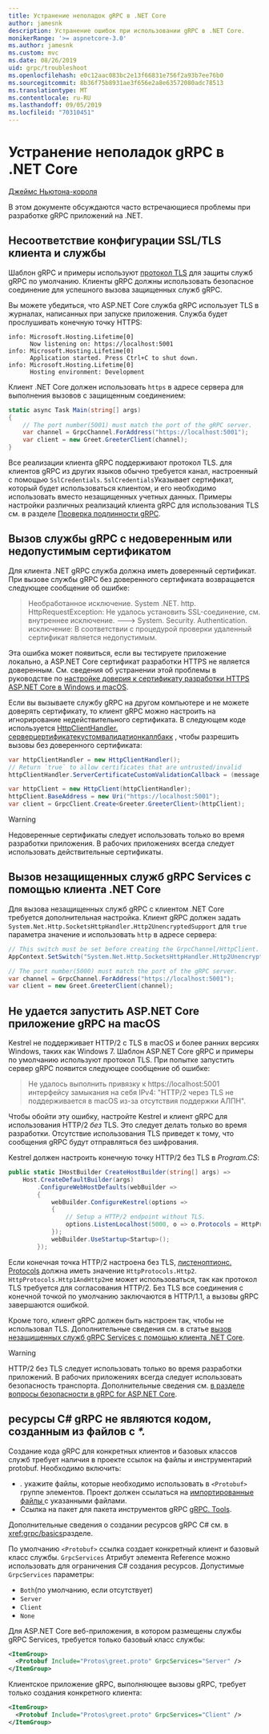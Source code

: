 ```yaml
---
title: Устранение неполадок gRPC в .NET Core
author: jamesnk
description: Устранение ошибок при использовании gRPC в .NET Core.
monikerRange: '>= aspnetcore-3.0'
ms.author: jamesnk
ms.custom: mvc
ms.date: 08/26/2019
uid: grpc/troubleshoot
ms.openlocfilehash: e0c12aac083bc2e13f66831e756f2a93b7ee76b0
ms.sourcegitcommit: 8b36f75b8931ae3f656e2a8e63572080adc78513
ms.translationtype: MT
ms.contentlocale: ru-RU
ms.lasthandoff: 09/05/2019
ms.locfileid: "70310451"
---
```

# <a name="troubleshoot-grpc-on-net-core"></a>Устранение неполадок gRPC в .NET Core

[Джеймс Ньютона-короля](https://twitter.com/jamesnk)

В этом документе обсуждаются часто встречающиеся проблемы при разработке gRPC приложений на .NET.

## <a name="mismatch-between-client-and-service-ssltls-configuration"></a>Несоответствие конфигурации SSL/TLS клиента и службы

Шаблон gRPC и примеры используют [протокол TLS](https://tools.ietf.org/html/rfc5246) для защиты служб gRPC по умолчанию. Клиенты gRPC должны использовать безопасное соединение для успешного вызова защищенных служб gRPC.

Вы можете убедиться, что ASP.NET Core служба gRPC использует TLS в журналах, написанных при запуске приложения. Служба будет прослушивать конечную точку HTTPS:

```
info: Microsoft.Hosting.Lifetime[0]
      Now listening on: https://localhost:5001
info: Microsoft.Hosting.Lifetime[0]
      Application started. Press Ctrl+C to shut down.
info: Microsoft.Hosting.Lifetime[0]
      Hosting environment: Development
```

Клиент .NET Core должен использовать `https` в адресе сервера для выполнения вызовов с защищенным соединением:

```csharp
static async Task Main(string[] args)
{
    // The port number(5001) must match the port of the gRPC server.
    var channel = GrpcChannel.ForAddress("https://localhost:5001");
    var client = new Greet.GreeterClient(channel);
}
```

Все реализации клиента gRPC поддерживают протокол TLS. для клиентов gRPC из других языков обычно требуется канал, настроенный с помощью `SslCredentials`. `SslCredentials`Указывает сертификат, который будет использоваться клиентом, и его необходимо использовать вместо незащищенных учетных данных. Примеры настройки различных реализаций клиента gRPC для использования TLS см. в разделе [Проверка подлинности gRPC](https://www.grpc.io/docs/guides/auth/).

## <a name="call-a-grpc-service-with-an-untrustedinvalid-certificate"></a>Вызов службы gRPC с недоверенным или недопустимым сертификатом

Для клиента .NET gRPC служба должна иметь доверенный сертификат. При вызове службы gRPC без доверенного сертификата возвращается следующее сообщение об ошибке:

> Необработанное исключение. System .NET. http. HttpRequestException: Не удалось установить SSL-соединение, см. внутреннее исключение.
> ---> System. Security. Authentication. исключение: В соответствии с процедурой проверки удаленный сертификат является недопустимым.

Эта ошибка может появиться, если вы тестируете приложение локально, а ASP.NET Core сертификат разработки HTTPS не является доверенным. См. сведения об устранении этой проблемы в руководстве по [настройке доверия к сертификату разработки HTTPS ASP.NET Core в Windows и macOS](xref:security/enforcing-ssl#trust-the-aspnet-core-https-development-certificate-on-windows-and-macos).

Если вы вызываете службу gRPC на другом компьютере и не можете доверять сертификату, то клиент gRPC можно настроить на игнорирование недействительного сертификата. В следующем коде используется [HttpClientHandler. серверцертификатекустомвалидатионкаллбакк](/dotnet/api/system.net.http.httpclienthandler.servercertificatecustomvalidationcallback) , чтобы разрешить вызовы без доверенного сертификата:

```csharp
var httpClientHandler = new HttpClientHandler();
// Return `true` to allow certificates that are untrusted/invalid
httpClientHandler.ServerCertificateCustomValidationCallback = (message, cert, chain, errors) => true;

var httpClient = new HttpClient(httpClientHandler);
httpClient.BaseAddress = new Uri("https://localhost:5001");
var client = GrpcClient.Create<Greeter.GreeterClient>(httpClient);
```

> [!WARNING]
> Недоверенные сертификаты следует использовать только во время разработки приложения. В рабочих приложениях всегда следует использовать действительные сертификаты.

## <a name="call-insecure-grpc-services-with-net-core-client"></a>Вызов незащищенных служб gRPC Services с помощью клиента .NET Core

Для вызова незащищенных служб gRPC с клиентом .NET Core требуется дополнительная настройка. Клиент gRPC должен задать `System.Net.Http.SocketsHttpHandler.Http2UnencryptedSupport` для `true` параметра значение и использовать `http` в адресе сервера:

```csharp
// This switch must be set before creating the GrpcChannel/HttpClient.
AppContext.SetSwitch("System.Net.Http.SocketsHttpHandler.Http2UnencryptedSupport", true);

// The port number(5000) must match the port of the gRPC server.
var channel = GrpcChannel.ForAddress("https://localhost:5001");
var client = new Greet.GreeterClient(channel);
```

## <a name="unable-to-start-aspnet-core-grpc-app-on-macos"></a>Не удается запустить ASP.NET Core приложение gRPC на macOS

Kestrel не поддерживает HTTP/2 с TLS в macOS и более ранних версиях Windows, таких как Windows 7. Шаблон ASP.NET Core gRPC и примеры по умолчанию используют протокол TLS. При попытке запустить сервер gRPC появится следующее сообщение об ошибке:

> Не удалось выполнить привязку к https://localhost:5001 интерфейсу замыкания на себя IPv4: "HTTP/2 через TLS не поддерживается в macOS из-за отсутствия поддержки АЛПН".

Чтобы обойти эту ошибку, настройте Kestrel и клиент gRPC для использования HTTP/2 *без* TLS. Это следует делать только во время разработки. Отсутствие использования TLS приведет к тому, что сообщения gRPC будут отправляться без шифрования.

Kestrel должен настроить конечную точку HTTP/2 без TLS в *Program.CS*:

```csharp
public static IHostBuilder CreateHostBuilder(string[] args) =>
    Host.CreateDefaultBuilder(args)
        .ConfigureWebHostDefaults(webBuilder =>
        {
            webBuilder.ConfigureKestrel(options =>
            {
                // Setup a HTTP/2 endpoint without TLS.
                options.ListenLocalhost(5000, o => o.Protocols = HttpProtocols.Http2);
            });
            webBuilder.UseStartup<Startup>();
        });
```

Если конечная точка HTTP/2 настроена без TLS, [листеноптионс. Protocols](xref:fundamentals/servers/kestrel#listenoptionsprotocols) должна иметь значение `HttpProtocols.Http2`. `HttpProtocols.Http1AndHttp2`не может использоваться, так как протокол TLS требуется для согласования HTTP/2. Без TLS все соединения с конечной точкой по умолчанию заключаются в HTTP/1.1, а вызовы gRPC завершаются ошибкой.

Кроме того, клиент gRPC должен быть настроен так, чтобы не использовал TLS. Дополнительные сведения см. в статье [вызов незащищенных служб gRPC Services с помощью клиента .NET Core](#call-insecure-grpc-services-with-net-core-client).

> [!WARNING]
> HTTP/2 без TLS следует использовать только во время разработки приложений. В рабочих приложениях всегда следует использовать безопасность транспорта. Дополнительные сведения см. [в разделе вопросы безопасности в gRPC for ASP.NET Core](xref:grpc/security#transport-security).

## <a name="grpc-c-assets-are-not-code-generated-from-proto-files"></a>ресурсы C# gRPC не являются кодом, созданным из файлов с  *\*.*

Создание кода gRPC для конкретных клиентов и базовых классов служб требует наличия в проекте ссылок на файлы и инструментарий protobuf. Необходимо включить:

* *.* укажите файлы, которые необходимо использовать в `<Protobuf>` группе элементов. Проект должен ссылаться на [импортированные файлы ](https://developers.google.com/protocol-buffers/docs/proto3#importing-definitions) с указанными файлами.
* Ссылка на пакет для пакета инструментов gRPC [gRPC. Tools](https://www.nuget.org/packages/Grpc.Tools/).

Дополнительные сведения о создании ресурсов gRPC C# см. в <xref:grpc/basics>разделе.

По умолчанию `<Protobuf>` ссылка создает конкретный клиент и базовый класс службы. `GrpcServices` Атрибут элемента Reference можно использовать для ограничения C# создания ресурсов. Допустимые `GrpcServices` параметры:

* `Both`(по умолчанию, если отсутствует)
* `Server`
* `Client`
* `None`

Для ASP.NET Core веб-приложения, в котором размещены службы gRPC Services, требуется только базовый класс службы:

```xml
<ItemGroup>
  <Protobuf Include="Protos\greet.proto" GrpcServices="Server" />
</ItemGroup>
```

Клиентское приложение gRPC, выполняющее вызовы gRPC, требует только создания конкретного клиента:

```xml
<ItemGroup>
  <Protobuf Include="Protos\greet.proto" GrpcServices="Client" />
</ItemGroup>
```
